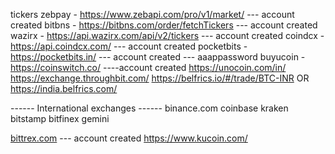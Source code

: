 tickers
zebpay - https://www.zebapi.com/pro/v1/market/  --- account created
bitbns - https://bitbns.com/order/fetchTickers   --- account created
wazirx - https://api.wazirx.com/api/v2/tickers   --- account created
coindcx - https://api.coindcx.com/   --- account created
pocketbits - https://pocketbits.in/  --- account created --- aaappassword
buyucoin -
https://coinswitch.co/  ----account created
https://unocoin.com/in/
https://exchange.throughbit.com/
https://belfrics.io/#/trade/BTC-INR OR https://india.belfrics.com/

------ International exchanges ------
binance.com
coinbase
kraken
bitstamp
bitfinex
gemini

[bittrex.com](https://global.bittrex.com/)  --- account created
https://www.kucoin.com/
